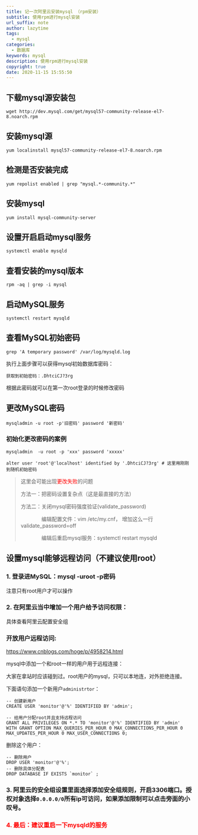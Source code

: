 ```yaml
---
title: 记一次阿里云安装mysql （rpm安装）
subtitle: 使用rpm进行mysql安装
url_suffix: note
author: lazytime
tags:
  - mysql
categories:
  - 数据库
keywords: mysql
description: 使用rpm进行mysql安装
copyright: true
date: 2020-11-15 15:55:50
---
```






## 下载mysql源安装包

```mysql
wget http://dev.mysql.com/get/mysql57-community-release-el7-8.noarch.rpm
```



## 安装mysql源

```mysql
yum localinstall mysql57-community-release-el7-8.noarch.rpm
```



## 检测是否安装完成

```mysql
yum repolist enabled | grep "mysql.*-community.*"
```



## 安装mysql

```mysql
yum install mysql-community-server
```



## 设置开启启动mysql服务

```shell
systemctl enable mysqld
```



## 查看安装的mysql版本

```shell
rpm -aq | grep -i mysql
```



## 启动MySQL服务

```mysql
systemctl restart mysqld
```



## 查看MySQL初始密码

```mysql
grep 'A temporary password' /var/log/mysqld.log
```

执行上面步骤可以获得mysql初始数据库密码：

```
获取到初始密码：.DhtciCJ?3rg
```

根据此密码就可以在第一次root登录的时候修改密码

## 更改MySQL密码

`mysqladmin -u root -p'旧密码' password '新密码'`

### 初始化更改密码的案例

```mysql
mysqladmin  -u root -p 'xxx' password 'xxxxx'
```

```mysql
alter user 'root'@'localhost' identified by '.DhtciCJ?3rg' # 这里用刚刚到随机初始密码
```



> 这里会可能出现<font color='red'>更改失败</font>的问题
>
> 方法一：把密码设置复杂点（这是最直接的方法）
>
> 方法二：关闭mysql密码强度验证(validate_password)
>
> 　　　　编辑配置文件：vim /etc/my.cnf， 增加这么一行validate_password=off
>
> 　　　　编辑后重启mysql服务：systemctl restart mysqld

## 设置mysql能够远程访问（不建议使用root）

### 1. 登录进MySQL：mysql -uroot -p密码

注意只有root用户才可以操作

### 2. 在阿里云当中增加一个用户给予访问权限：

具体查看阿里云配置安全组

### 开放用户远程访问:

https://www.cnblogs.com/hoge/p/4958214.html

mysql中添加一个和root一样的用户用于远程连接：

大家在拿站时应该碰到过。root用户的mysql，只可以本地连，对外拒绝连接。

下面语句添加一个新用户`administrtor`：

```mysql
-- 创建新用户
CREATE USER 'monitor'@'%' IDENTIFIED BY 'admin';

-- 给用户分配root并且支持远程访问
GRANT ALL PRIVILEGES ON *.* TO 'monitor'@'%' IDENTIFIED BY 'admin' WITH GRANT OPTION MAX_QUERIES_PER_HOUR 0 MAX_CONNECTIONS_PER_HOUR 0 MAX_UPDATES_PER_HOUR 0 MAX_USER_CONNECTIONS 0;
```

删除这个用户：

```mysql
-- 删除用户
DROP USER 'monitor'@'%';
-- 删除具体分配表
DROP DATABASE IF EXISTS `monitor` ;
```

 

### 3. 阿里云的安全组设置里面选择添加安全组规则，开启3306端口。授权对象选择`0.0.0.0/0`所有ip可访问，如果添加限制可以点击旁面的小叹号。

### <font color='red'>4. 最后：建议重启一下mysqld的服务</font>